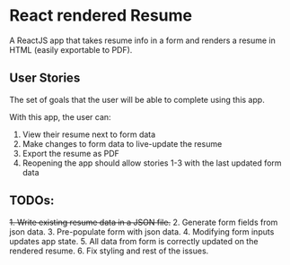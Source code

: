 # React rendered Resume

A ReactJS app that takes resume info in a form and renders a resume in HTML (easily exportable to PDF).

## User Stories

The set of goals that the user will be able to complete using this app.

With this app, the user can:

1. View their resume next to form data
2. Make changes to form data to live-update the resume
3. Export the resume as PDF
4. Reopening the app should allow stories 1-3 with the last updated form data

## TODOs:

~~1. Write existing resume data in a JSON file.~~
2. Generate form fields from json data.
3. Pre-populate form with json data.
4. Modifying form inputs updates app state.
5. All data from form is correctly updated on the rendered resume.
6. Fix styling and rest of the issues.
